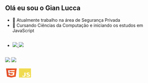 ## Olá eu sou o Gian Lucca

- 🔭 Atualmente trabalho na área de Segurança Privada
- 🌱 Cursando Ciências da Computação e iniciando os estudos em JavaScript
##
- <div>
  <a href="https://github.com/gianlucca3">
  <img height="180em" src="https://github-readme-stats.vercel.app/api?username=gianlucca3&show_icons=false&theme=midnight-purple&include_all_commits=true&count_private=true"/>
  <img height="180em" src="https://github-readme-stats.vercel.app/api/top-langs/?username=gianlucca3&layout=compact&langs_count=7&theme=midnight-purple"/>
</div>

 ##
 <div>
   <a href = "mailto:luccagian321@gmail.com"><img src="https://img.shields.io/badge/Gmail-D14836?style=for-the-badge&logo=gmail&logoColor=white" target="_blank"></a>  
  <a href="https://api.whatsapp.com/send/?phone=5524999771939&text=Ola+peguei+seu+contato+no+github&app_absent=0" target="_blank"><img src="https://img.shields.io/badge/WhatsApp-25D366?style=for-the-badge&logo=whatsapp&logoColor=white" target="_blank"></a>   
 </div>
 <div style="display: inline_block"><br>
   <img align="center" alt="Gian-HTML" height="30" width="40" src="https://raw.githubusercontent.com/devicons/devicon/master/icons/html5/html5-original.svg">
   <img align="center" alt="Js-Gian" height="30" width="40" src="https://raw.githubusercontent.com/devicons/devicon/master/icons/javascript/javascript-plain.svg">
  </div>
  
